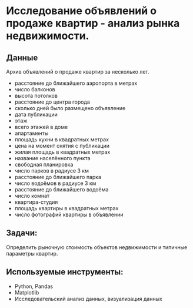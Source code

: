 # Исследование объявлений о продаже квартир - анализ рынка недвижимости.

## Данные
Архив объявлений о продаже квартир за несколько лет.

- расстояние до ближайшего аэропорта в метрах 
- число балконов
- высота потолков 
- расстояние до центра города
- сколько дней было размещено объявление 
- дата публикации
- этаж
- всего этажей в доме
- апартаменты 
- площадь кухни в квадратных метрах 
- цена на момент снятия с публикации
- жилая площадь в квадратных метрах
- название населённого пункта
- свободная планировка 
- число парков в радиусе 3 км
- расстояние до ближайшего парка 
- число водоёмов в радиусе 3 км
- расстояние до ближайшего водоёма 
- число комнат
- квартира-студия 
- площадь квартиры в квадратных метрах
- число фотографий квартиры в объявлении

## Задачи:
Определить рыночную стоимость объектов недвижимости и типичные параметры квартир.

## Используемые инструменты:
- Python, Pandas
- Matplotlib
- Исследовательский анализ данных, визуализация данных


